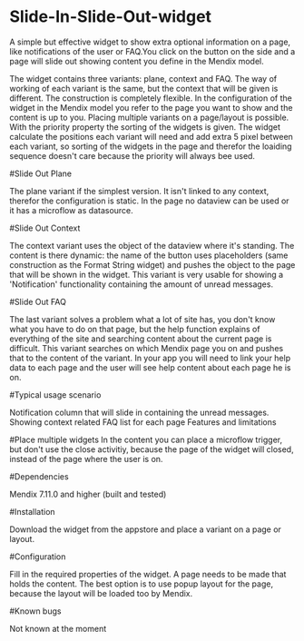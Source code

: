 # Slide-In-Slide-Out-widget

A simple but effective widget to show extra optional information on a page, like notifications of the user or FAQ.You click on the button on the side and a page will slide out showing content you define in the Mendix model.

The widget contains three variants: plane, context and FAQ. The way of working of each variant is the same, but the context that will be given is different. The construction is completely flexible. In the configuration of the widget in the Mendix model you refer to the page you want to show and the content is up to you. Placing multiple variants on a page/layout is possible. With the priority property the sorting of the widgets is given. The widget calculate the positions each variant will need and add extra 5 pixel between each variant, so sorting of the widgets in the page and therefor the loaiding sequence doesn't care because the priority will always bee used.

#Slide Out Plane

The plane variant if the simplest version. It isn't linked to any context, therefor the configuration is static. In the page no dataview can be used or it has a microflow as datasource.

#Slide Out Context

The context variant uses the object of the dataview where it's standing. The content is there dynamic: the name of the button uses placeholders (same construction as the Format String widget) and pushes the object to the page that will be shown in the widget. This variant is very usable for showing a 'Notification' functionality containing the amount of unread messages.

#Slide Out FAQ

The last variant solves a problem what a lot of site has, you don't know what you have to do on that page, but the help function explains of everything of the site and searching content about the current page is difficult. This variant searches on which Mendix page you on and pushes that to the content of the variant. In your app you will need to link your help data to each page and the user will see help content about each page he is on.

#Typical usage scenario

Notification column that will slide in containing the unread messages.
Showing context related FAQ list for each page
Features and limitations

#Place multiple widgets 
In the content you can place a microflow trigger, but don't use the close activitiy, because the page of the widget will closed, instead of the page where the user is on.

#Dependencies

Mendix 7.11.0 and higher (built and tested)

#Installation

Download the widget from the appstore and place a variant on a page or layout.

#Configuration

Fill in the required properties of the widget.
A page needs to be made that holds the content. The best option is to use popup layout for the page, because the layout will be loaded too by Mendix.

#Known bugs

Not known at the moment